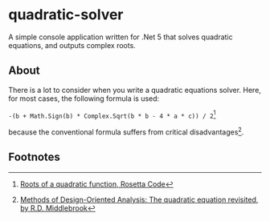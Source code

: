 # quadratic-solver
A simple console application written for .Net 5 that solves quadratic equations, and outputs complex roots.

## About
There is a lot to consider when you write a quadratic equations solver. Here, for most cases, the following formula is used: 

`-(b + Math.Sign(b) * Complex.Sqrt(b * b - 4 * a * c)) / 2`[^1]

because the conventional formula suffers from critical disadvantages[^2].

## Footnotes
[^1]: [Roots of a quadratic function, Rosetta Code](http://rosettacode.org/wiki/Roots_of_a_quadratic_function#C.23)
[^2]: [Methods of Design-Oriented Analysis: The quadratic equation revisited, by R.D. Middlebrook](https://www.validlab.com/goldberg/paper.pdf)
